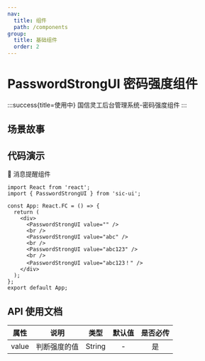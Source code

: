 ```yaml
---
nav:
  title: 组件
  path: /components
group:
  title: 基础组件
  order: 2
---
```


# PasswordStrongUI 密码强度组件

:::success{title=使用中}
国信灵工后台管理系统-密码强度组件
:::

## 场景故事

## 代码演示

💎 消息提醒组件

```tsx
import React from 'react';
import { PasswordStrongUI } from 'sic-ui';

const App: React.FC = () => {
  return (
    <div>
      <PasswordStrongUI value="" />
      <br />
      <PasswordStrongUI value="abc" />
      <br />
      <PasswordStrongUI value="abc123" />
      <br />
      <PasswordStrongUI value="abc123！" />
    </div>
  );
};
export default App;
```

## API 使用文档

<font size=1>

| 属性  | 说明         |  类型  | 默认值 | 是否必传 |
| :---: | ------------ | :----: | :----: | :------: |
| value | 判断强度的值 | String |   -    |    是    |

</font>
